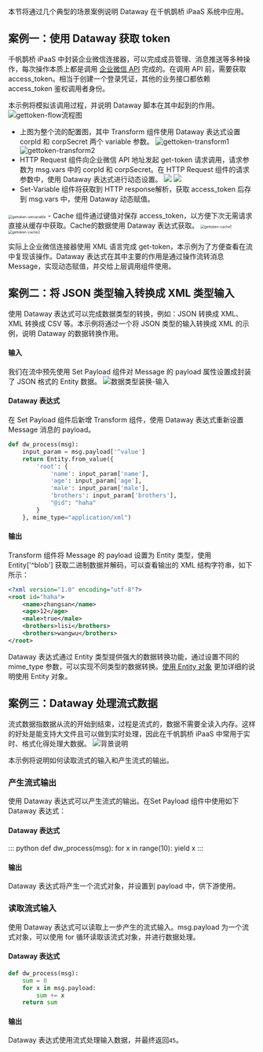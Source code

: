 本节将通过几个典型的场景案例说明 Dataway 在千帆鹊桥 iPaaS 系统中应用。

## 案例一：使用 Dataway 获取 token
千帆鹊桥 iPaaS 中封装企业微信连接器，可以完成成员管理、消息推送等多种操作，每次操作本质上都是调用 [企业微信 API](https://work.weixin.qq.com/api/doc/90000/90135/90664) 完成的。在调用 API 前，需要获取 access_token。相当于创建一个登录凭证，其他的业务接口都依赖 access_token 鉴权调用者身份。

本示例将模拟该调用过程，并说明 Dataway 脚本在其中起到的作用。
![gettoken-flow流程图](https://main.qcloudimg.com/raw/55c5694386793fe6ca2638b6264df40e/%E8%8E%B7%E5%8F%96token-flow%E5%9B%BE.png)

- 上图为整个流的配置图，其中 Transform 组件使用 Dataway 表达式设置 corpId 和 corpSecret 两个 variable 参数。
  ![gettoken-transform1](https://main.qcloudimg.com/raw/1ce6076ace3a15fd69dd8a29c53475e0/%E8%8E%B7%E5%8F%96token-transform1.png)
  ![gettoken-transform2](https://main.qcloudimg.com/raw/32e7443c37fcc8f10634f014d8855768/%E8%8E%B7%E5%8F%96token-transform2.png)
- HTTP Request 组件向企业微信 API 地址发起 get-token 请求调用，请求参数为 msg.vars 中的 corpId 和 corpSecret。在 HTTP Request 组件的请求参数中，使用 Dataway 表达式进行动态设置。
![](https://main.qcloudimg.com/raw/5629f6b2040f8d9e32430b2a82d86462/%E8%8E%B7%E5%8F%96token-httprequest1.png)
![](https://main.qcloudimg.com/raw/5c6a866b562c4bca5014757de997fda4/%E8%8E%B7%E5%8F%96token-httprequest2.png)
- Set-Variable 组件将获取到 HTTP response解析，获取 access_token 后存到 msg.vars 中，使用 Dataway 动态赋值。
<img src="https://main.qcloudimg.com/raw/134520bb7f605e1addc2559e6e12d52b/%E8%8E%B7%E5%8F%96token-setvariable.png" alt="gettoken-setvariable" style="zoom:50%;" />
- Cache 组件通过键值对保存 access_token，以方便下次无需请求直接从缓存中获取。Cache的数据使用 Dataway 表达式获取。
  <img src="https://main.qcloudimg.com/raw/d22a000b0563c4a2f35a1307b7e7f729/%E8%8E%B7%E5%8F%96token-cache1.png" alt="gettoken-cache1" style="zoom:50%;" /><img src="./pic/场景案例/获取token-cache2.png" alt="gettoken-cache2" style="zoom:50%;" />

实际上企业微信连接器使用 XML 语言完成 get-token，本示例为了方便查看在流中复现该操作。Dataway 表达式在其中主要的作用是通过操作流转消息 Message，实现动态赋值，并交给上层调用组件使用。

## 案例二：将 JSON 类型输入转换成 XML 类型输入
使用 Dataway 表达式可以完成数据类型的转换，例如：JSON 转换成 XML、XML 转换成 CSV 等。本示例将通过一个将 JSON 类型的输入转换成 XML 的示例，说明 Dataway 的数据转换作用。
#### 输入
我们在流中预先使用 Set Payload 组件对 Message 的 payload 属性设置成封装了 JSON 格式的 Entity 数据。
![数据类型装换-输入](https://main.qcloudimg.com/raw/6d7c4191ec6e85c6fb4a3e4db8ce953c/%E6%95%B0%E6%8D%AE%E7%B1%BB%E5%9E%8B%E8%BD%AC%E6%8D%A2-%E8%BE%93%E5%85%A5.png)
#### Dataway 表达式
在 Set Payload 组件后新增 Transform 组件，使用 Dataway 表达式重新设置 Message 消息的 payload。

```python
def dw_process(msg):
    input_param = msg.payload['^value']
    return Entity.from_value({
        'root': {
            'name': input_param['name'],
            'age': input_param['age'],
            'male': input_param['male'],
            'brothers': input_param['brothers'],
            "@id": "haha"
        }
    }, mime_type="application/xml")
```

#### 输出
Transform 组件将 Message 的 payload 设置为 Entity 类型，使用 Entity['^blob'] 获取二进制数据并解码，可以查看输出的 XML 结构字符串，如下所示：

```xml
<?xml version="1.0" encoding="utf-8"?>
<root id="haha">
    <name>zhangsan</name>
    <age>12</age>
    <male>true</male>
    <brothers>lisi</brothers>
    <brothers>wangwu</brothers>
</root>
```

Dataway 表达式通过 Entity 类型提供强大的数据转换功能，通过设置不同的 mime_type 参数，可以实现不同类型的数据转换。[使用 Entity 对象](https://cloud.tencent.com/document/product/1270/55573) 更加详细的说明使用 Entity 对象。

## 案例三：Dataway 处理流式数据
流式数据指数据从流的开始到结束，过程是流式的，数据不需要全读入内存。这样的好处是能支持大文件且可以做到实时处理，因此在千帆鹊桥 iPaaS 中常用于实时、格式化得处理大数据。
![背景说明](https://main.qcloudimg.com/raw/3a97cc9b3e61693d60052b050369eb06/%E6%B5%81%E5%BC%8F%E6%95%B0%E6%8D%AE%E5%A4%84%E7%90%86-%E8%83%8C%E6%99%AF.png)

本示例将说明如何读取流式的输入和产生流式的输出。

### 产生流式输出
使用 Dataway 表达式可以产生流式的输出。在Set Payload 组件中使用如下 Dataway 表达式：
#### Dataway 表达式
<dx-codeblock>
:::  python
    def dw_process(msg):
        for x in range(10):
            yield x
:::
</dx-codeblock>


#### 输出
Dataway 表达式将产生一个流式对象，并设置到 payload 中，供下游使用。
### 读取流式输入
使用 Dataway 表达式可以读取上一步产生的流式输入。msg.payload 为一个流式对象，可以使用 for 循环读取该流式对象，并进行数据处理。
#### Dataway 表达式
```python
def dw_process(msg):
    sum = 0
    for x in msg.payload:
        sum += x
    return sum
```

#### 输出
Dataway 表达式使用流式处理输入数据，并最终返回`45`。
